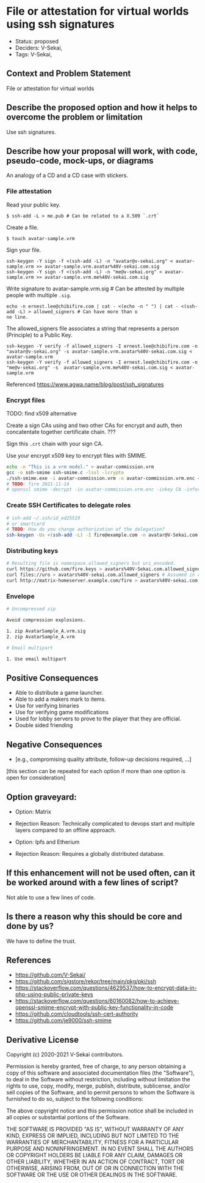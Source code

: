 # File or attestation for virtual worlds using ssh signatures

- Status: proposed <!-- draft | rejected | accepted | deprecated | superseded by -->
- Deciders: V-Sekai,
- Tags: V-Sekai,

## Context and Problem Statement

File or attestation for virtual worlds

## Describe the proposed option and how it helps to overcome the problem or limitation

Use ssh signatures. 

## Describe how your proposal will work, with code, pseudo-code, mock-ups, or diagrams

An analogy of a CD and a CD case with stickers.

### File attestation

Read your public key.

```
$ ssh-add -L > me.pub # Can be related to a X.509 `.crt`
```

Create a file.
```
$ touch avatar-sample.vrm
```

Sign your file. 

```
ssh-keygen -Y sign -f <(ssh-add -L) -n "avatar@v-sekai.org" < avatar-sample.vrm >> avatar-sample.vrm.avatar%40V-sekai.com.sig
ssh-keygen -Y sign -f <(ssh-add -L) -n "me@v-sekai.org" < avatar-sample.vrm >> avatar-sample.vrm.me%40V-sekai.com.sig
```

Write signature to avatar-sample.vrm.sig # Can be attested by multiple people with multiple `.sig`. 

```
echo -n ernest.lee@chibifire.com | cat - <(echo -n " ") | cat - <(ssh-add -L) > allowed_signers # Can have more than o
ne line.
```
The allowed_signers file associates a string that represents a person (Principle) to a Public Key.

```
ssh-keygen -Y verify -f allowed_signers -I ernest.lee@chibifire.com -n "avatar@v-sekai.org" -s avatar-sample.vrm.avatar%40V-sekai.com.sig < avatar-sample.vrm
ssh-keygen -Y verify -f allowed_signers -I ernest.lee@chibifire.com -n "me@v-sekai.org" -s  avatar-sample.vrm.me%40V-sekai.com.sig < avatar-sample.vrm
```
Referenced https://www.agwa.name/blog/post/ssh_signatures

### Encrypt files

TODO: find x509 alternative

Create a sign CAs using and two other CAs for encrypt and auth, then concatentate together certificate chain. ???

Sign this `.crt` chain with your sign CA. 

Use your encrypt x509 key to encrypt files with SMIME.

```bash
echo -n "This is a vrm model." > avatar-commission.vrm
gcc -o ssh-smime ssh-smime.c -lssl -lcrypto
./ssh-smime.exe -i avatar-commission.vrm -o avatar-commission.vrm.enc <(ssh-add -L)
# TODO: fire 2021-11-14
# openssl smime -decrypt -in avatar-commission.vrm.enc -inkey CA -informat pem -out avatar-commission.vrm.decrypt
```

### Create SSH Certificates to delegate roles

```bash
# ssh-add ~/.ssh/id_ed25519
# or smartcard
# TODO: How do you change authorization of the delegation?
ssh-keygen -Us <(ssh-add -L) -I fire@example.com -n avatar@V-Sekai.com -V +1h KEYFILE.pub
```
### Distributing keys

```bash
# Resulting file is namespace.allowed_signers but uri_encoded.
curl https://github.com/fire.keys > avatars%40V-Sekai.com.allowed_signers # Needs a id in email syntax in front of a key 
curl files://uro > avatars%40V-sekai.com.allowed_signers # Assumed in correct format
curl http://matrix-homeserver.example.com/fire > avatars%40V-sekai.com.allowed_signers # Assumed in correct format
```

### Envelope

```bash
# Uncompressed zip

Avoid compression explosions.

1. zip AvatarSample_A.vrm.sig
2. zip AvatarSample_A.vrm 

# Email multipart

1. Use email multipart
```

## Positive Consequences <!-- optional -->

- Able to distribute a game launcher.
- Able to add a makers mark to items.
- Use for verifying binaries
- Use for verifying game modifications
- Used for lobby servers to prove to the player that they are official.
- Double sided friending

## Negative Consequences <!-- optional -->

- [e.g., compromising quality attribute, follow-up decisions required, …]

[this section can be repeated for each option if more than one option is open for consideration]

## Option graveyard: <!-- same as above -->

- Option: Matrix 
- Rejection Reason: Technically complicated to devops start and multiple layers compared to an offline approach.

- Option: Ipfs and Etherium 
- Rejection Reason: Requires a globally distributed database.

## If this enhancement will not be used often, can it be worked around with a few lines of script?

Not able to use a few lines of code.

## Is there a reason why this should be core and done by us?

We have to define the trust.

## References <!-- optional -->

- https://github.com/V-Sekai/
- https://github.com/sigstore/rekor/tree/main/pkg/pki/ssh
- https://stackoverflow.com/questions/4629537/how-to-encrypt-data-in-php-using-public-private-keys
- https://stackoverflow.com/questions/60160082/how-to-achieve-openssl-smime-encrypt-with-public-key-functionality-in-code
- https://github.com/cloudtools/ssh-cert-authority
- https://github.com/je9000/ssh-smime

## Derivative License

Copyright (c) 2020-2021 V-Sekai contributors.

Permission is hereby granted, free of charge, to any person obtaining a copy
of this software and associated documentation files (the "Software"), to deal
in the Software without restriction, including without limitation the rights
to use, copy, modify, merge, publish, distribute, sublicense, and/or sell
copies of the Software, and to permit persons to whom the Software is
furnished to do so, subject to the following conditions:

The above copyright notice and this permission notice shall be included in all
copies or substantial portions of the Software.

THE SOFTWARE IS PROVIDED "AS IS", WITHOUT WARRANTY OF ANY KIND, EXPRESS OR
IMPLIED, INCLUDING BUT NOT LIMITED TO THE WARRANTIES OF MERCHANTABILITY,
FITNESS FOR A PARTICULAR PURPOSE AND NONINFRINGEMENT. IN NO EVENT SHALL THE
AUTHORS OR COPYRIGHT HOLDERS BE LIABLE FOR ANY CLAIM, DAMAGES OR OTHER
LIABILITY, WHETHER IN AN ACTION OF CONTRACT, TORT OR OTHERWISE, ARISING FROM,
OUT OF OR IN CONNECTION WITH THE SOFTWARE OR THE USE OR OTHER DEALINGS IN THE
SOFTWARE.
